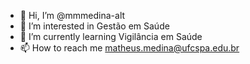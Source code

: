 - 👋 Hi, I’m @mmmedina-alt
- 👀 I’m interested in Gestão em Saúde
- 🌱 I’m currently learning Vigilância em Saúde
- 📫 How to reach me matheus.medina@ufcspa.edu.br
